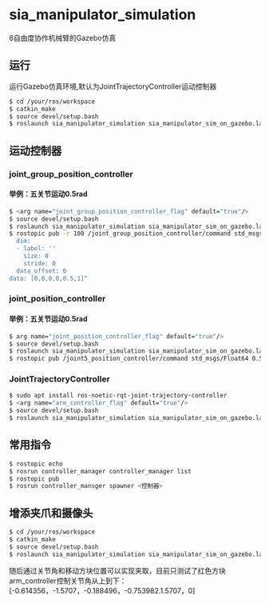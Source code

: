 # sia_manipulator_simulation

6自由度协作机械臂的Gazebo仿真


## 运行

运行Gazebo仿真环境,默认为JointTrajectoryController运动控制器

```bash
$ cd /your/ros/workspace
$ catkin_make
$ source devel/setup.bash
$ roslaunch sia_manipulator_simulation sia_manipulator_sim_on_gazebo.launch

```
## 运动控制器
### joint_group_position_controller  
#### 举例：五关节运动0.5rad
```bash
$ <arg name="joint_group_position_controller_flag" default="true"/>
$ source devel/setup.bash
$ roslaunch sia_manipulator_simulation sia_manipulator_sim_on_gazebo.launch
$ rostopic pub -r 100 /joint_group_position_controller/command std_msgs/Float64MultiArray "layout:
  dim:
  - label: ''
    size: 0
    stride: 0
  data_offset: 0
data: [0,0,0,0,0.5,1]" 

```
### joint_position_controller  
#### 举例：五关节运动0.5rad
```bash
$ arg name="joint_position_controller_flag" default="true"/>
$ source devel/setup.bash
$ roslaunch sia_manipulator_simulation sia_manipulator_sim_on_gazebo.launch
$ rostopic pub /joint5_position_controller/command std_msgs/Float64 0.5

```
### JointTrajectoryController  
```bash
$ sudo apt install ros-noetic-rqt-joint-trajectory-controller
$ <arg name="arm_controller_flag" default="true"/>
$ source devel/setup.bash
$ roslaunch sia_manipulator_simulation sia_manipulator_sim_on_gazebo.launch

```
## 常用指令
```bash
$ rostopic echo
$ rosrun controller_manager controller_manager list
$ rostopic pub
$ rosrun controller_mansger spawner <控制器>

```

## 增添夹爪和摄像头
```bash
$ cd /your/ros/workspace
$ catkin_make
$ source devel/setup.bash
$ roslaunch sia_manipulator_simulation sia_manipulator_sim_on_gazebo.launch

```
随后通过关节角和移动方块位置可以实现夹取，目前只测试了红色方块  
arm_controller控制关节角从上到下：[-0.614356，-1.5707，-0.188496，-0.753982.1.5707，0]